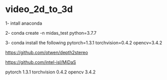 # video_2d_to_3d

1- intall anaconda

2- conda create -n midas_test python=3.7.7

3- conda install the following
   pytorch=1.3.1
   torchvision=0.4.2 
   opencv=3.4.2
 

https://github.com/otwen/depth2stereo



https://github.com/intel-isl/MiDaS

pytorch                   1.3.1
torchvision               0.4.2 
opencv                    3.4.2
